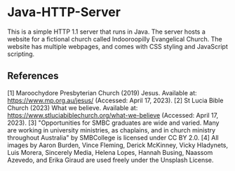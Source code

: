 # Java-HTTP-Server
This is a simple HTTP 1.1 server that runs in Java. The server hosts a website for a fictional church called Indooroopilly Evangelical Church. The website has multiple webpages, and comes with CSS styling and JavaScript scripting.

## References

[1] Maroochydore Presbyterian Church (2019) Jesus. Available at: https://www.mp.org.au/jesus/ (Accessed: April 17, 2023). 
[2] St Lucia Bible Church (2023) What we believe. Available at: https://www.stluciabiblechurch.org/what-we-believe (Accessed: April 17, 2023).
[3] "Opportunities for SMBC graduates are wide and varied. Many are working in university ministries, as chaplains, and in church ministry throughout Australia" by SMBCollege is licensed under CC BY 2.0. 
[4] All images by Aaron Burden, Vince Fleming, Derick McKinney, Vicky Hladynets, Luis Morera, Sincerely Media, Helena Lopes, Hannah Busing, Naassom Azevedo, and Erika Giraud are used freely under the Unsplash License.